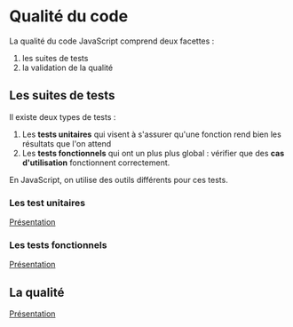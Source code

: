 # Qualité du code

La qualité du code JavaScript comprend deux facettes :

1. les suites de tests
2. la validation de la qualité

## Les suites de tests

Il existe deux types de tests :

1. Les __tests unitaires__ qui visent à s'assurer qu'une fonction rend bien les résultats que l'on attend
2. Les __tests fonctionnels__ qui ont un plus plus global : vérifier que des __cas d'utilisation__ fonctionnent correctement.

En JavaScript, on utilise des outils différents pour ces tests.

### Les test unitaires

[Présentation](A.%20Unitaires/README.md)

### Les tests fonctionnels

[Présentation](B.%20Fonctionnels/README.md)

## La qualité

[Présentation](C.%20Qualité/README.md)

